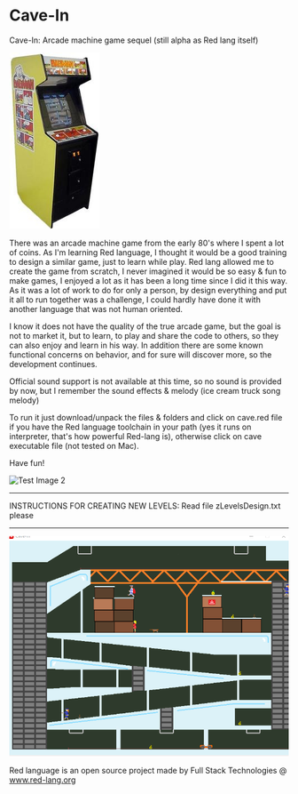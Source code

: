 # Cave-In
Cave-In: Arcade machine game sequel (still alpha as Red lang itself)

![Test Image 0](/scenes/bagman.jpg)

There was an arcade machine game from the early 80's where I spent a lot of coins. As I'm learning Red language, I thought it would be a good training to design a similar game, just to learn while play. Red lang allowed me to create the game from scratch, I never imagined it would be so easy & fun to make games, I enjoyed a lot as it has been a long time since I did it this way. As it was a lot of work to do for only a person, by design everything and put it all to run together was a challenge, I could hardly have done it with another language that was not human oriented.

I know it does not have the quality of the true arcade game, but the goal is not to market it, but to learn, to play and share the code to others, so they can also enjoy and learn in his way. In addition there are some known functional concerns on behavior, and for sure will discover more, so the development continues. 

Official sound support is not available at this time, so no sound is provided by now, but I remember the sound effects & melody (ice cream truck song melody)

To run it just download/unpack the files & folders and click on cave.red file if you have the Red language toolchain in your path (yes it runs on interpreter, that's how powerful Red-lang is), otherwise click on cave executable file (not tested on Mac).

Have fun!

![Test Image 2](/scenes/Level.gif)

**********************************************************************************************************
INSTRUCTIONS FOR CREATING NEW LEVELS: Read file  zLevelsDesign.txt   please
**********************************************************************************************************

![Test Image 3](/scenes/Levelb.gif)

Red language is an open source project made by Full Stack Technologies @ www.red-lang.org

 
